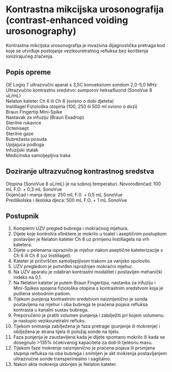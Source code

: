 # Kontrastna mikcijska urosonografija (contrast-enhanced voiding urosonography)
Kontrastna mikcijska urosonografija je invazivna dijagnostička pretraga kod koje se utvrđuje postojanje vezikouretralnog refluksa bez korištenja ionizirajućeg zračenja.

## Popis opreme
GE Logiq 7 ultrazvučni aparat s 3,5C konveksnom sondom 2,0-5,0 MHz  
Ultrazvučno kontrastno sredstvo: sumporov heksafluorid (SonoVue 8 uL/mL)    
Nelaton kateter Ch 6 ili Ch 8 (ovisno o dobi djeteta)   
Instillagel 
Fiziološka otopina (100, 250 ili 500 ml ovisno o dozi)  
Braun Fingertip 
Mini-Spike  
Nastavak za infuziju (Braun Exadrop)    
Sterilne rukavice   
Octenisept  
Sterilne gaze   
Bubrežasta posuda   
Upijajuća podloga   
Infuzijski stalak   
Medicinska samoljepljiva traka  

## Doziranje ultrazvučnog kontrastnog sredstva
Otopina (SonoVue 8 uL/mL) je na sobnoj temperaturi. 
Novorođenčad: 100 mL F.O. + 0,3 mL SonoVue  
Dojenčad i manja djeca: 250 mL F.0. + 0,5 mL SonoVue    
Predškolska i školska djeca: 500 mL F.O. + 1 mL SonoVue 

## Postupnik
1. Kompletni UZV pregled bubrega i mokraćnog mjehura.  
2. Dijete koje kontrolira sfinktere je mokrilo u toalet i aseptičnim postupkom postavljen je Nelaton kateter Ch 8 uz primjenu Instillagela na vrh katetera. 
3. Dijete u pelenama ispraznilo je mjehur nakon aseptične kateterizacije s Ch 6 ili Ch 8 (uz Instillagel). 
4. Kateter je pričvršćen samoljepljivom trakom za vanjsko spolovilo.   
5. UZV pregledom je potvrđen ispražnjen mokraćni mjehur.   
6. Na UZV aparatu je odabran kontrastni modalitet i postavljen mehanički indeks na 0,1.    
7. Na Nelaton kateter je putem Braun Fingertipa, nastavka za infuziju i Mini-Spikea spojena fiziološka otopina s kontrastnim sredstvom koja je puštena slobodnim padom.    
8. Tijekom punjenja kontrastnim sredstvom naizmjenično je sonda postavljena na mjehur i oba bubrega te praćena pojava refluksa kontrasta u kanalni sustav bubrega. 
9. Preporučeno je pratiti volumen punjenja i zabilježiti pri kojem volumenu je nastupio vezikouretralni refluks.   
10. Tijekom snimanja zabilježena je faza pretrage (punjenje ili mokrenje) i obilježena je strana tijela ili položaj sonde na tijelu.    
11. Faza punjenja je zaustavljena kada je dijete spontano mokrilo ili kada se dosegnulo >135% očekivanog kapaciteta za dob ili tjelesnu masu.   
12. Tijekom faze mokrenje naizmjenično je praćena pojava ili promjena stupnja refluksa na oba bubrega i snimljen je akt mokrenja postavljanjem ultrazvučne sonde transperinealno i sagitalno.   
13. Nakon akta mokrenja uklonjen je Nelaton kateter.    
